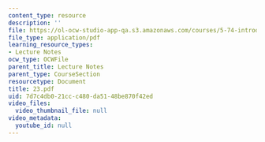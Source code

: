 ```yaml
---
content_type: resource
description: ''
file: https://ol-ocw-studio-app-qa.s3.amazonaws.com/courses/5-74-introductory-quantum-mechanics-ii-spring-2004/7d7c4db021ccc480da5148be870f42ed_23.pdf
file_type: application/pdf
learning_resource_types:
- Lecture Notes
ocw_type: OCWFile
parent_title: Lecture Notes
parent_type: CourseSection
resourcetype: Document
title: 23.pdf
uid: 7d7c4db0-21cc-c480-da51-48be870f42ed
video_files:
  video_thumbnail_file: null
video_metadata:
  youtube_id: null
---
```

